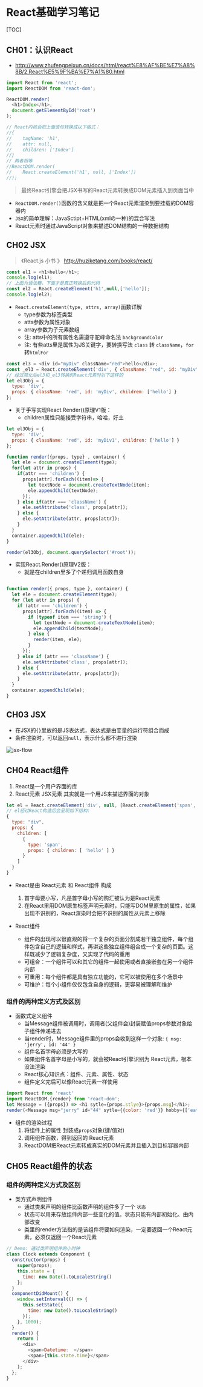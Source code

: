 # React基础学习笔记

[TOC]

## CH01：认识React

- http://www.zhufengpeixun.cn/docs/html/react%E8%AF%BE%E7%A8%8B/2.React%E5%9F%BA%E7%A1%80.html

```js
import React from 'react';
import ReactDOM from 'react-dom';

ReactDOM.render(
  <h1>Index</h1>,
  document.getElementById('root')
);

// React内核会把上面语句转换成以下格式：
//{
//    tagName: 'h1',
//    attr: null,
//    children: ['Index']
//}
// 两者相等
//ReactDOM.render(
//    React.createElement('h1', null, ['Index'])
//);
```

> 最终React引擎会把JSX书写的React元素转换成DOM元素插入到页面当中

- `ReactDOM.render()`函数的含义就是把一个React元素渲染到要挂载的DOM容器内
- `JSX`的简单理解：JavaSctipt+HTML(xmlの一种)的混合写法
- React元素时通过JavaScript对象来描述DOM结构的一种数据结构

## CH02 JSX

> 《React.js 小书
》  http://huziketang.com/books/react/

```js
const el1 = <h1>hello</h1>;
console.log(el1);
// 上面为语法糖，下面才是真正转换后的代码
const el2 = React.createElement('h1',null,['hello']);
console.log(el2);
```

- `React.createElement(type, attrs, array)`函数详解
  - type参数为标签类型
  - atts参数为属性对象
  - array参数为子元素数组
  - 注: atts中的所有属性名需遵守驼峰命名法 `backgroundColor`
  - 注: 有些atts里是属性为JS关键字，要转换写法 `class` 转 `className`，`for`转`htmlFor`

```js
const el3 = <div id="myDiv" className="red">hello</div>;
const _el3 = React.createElement('div', { className: "red", id: "myDiv" }, ['hello']);
// 经过简化后el3和_el3转换的React元素时以下这样的
let el3Obj = {
  type: 'div',
  props: { className: 'red', id: 'myDiv', childrem: ['hello'] }
};
```

- 关于手写实现React.Render()原理V1版：
  - children属性只能接受字符串，哈哈，好土

```js
let el3Obj = {
  type: 'div',
  props: { className: 'red', id: 'myDiv1', children: ['hello'] }
};

function render({props, type} , container) {
  let ele = document.createElement(type);
  for(let attr in props) {
    if(attr === 'children') {
      props[attr].forEach((item)=> {
        let textNode = document.createTextNode(item);
        ele.appendChild(textNode);
      });
    } else if(attr === 'className') {
      ele.setAttribute('class', props[attr]);
    } else {
      ele.setAttribute(attr, props[attr]);
    }
  }
  container.appendChild(ele);
}

render(el3Obj, document.querySelector('#root'));
```

- 实现React.Render()原理V2版：
  - 就是在children里多了个递归调用函数自身

```js

function render({ props, type }, container) {
  let ele = document.createElement(type);
  for (let attr in props) {
    if (attr === 'children') {
      props[attr].forEach((item) => {
        if (typeof item === 'string') {
          let textNode = document.createTextNode(item);
          ele.appendChild(textNode);
        } else {
          render(item, ele);
        }
      });
    } else if (attr === 'className') {
      ele.setAttribute('class', props[attr]);
    } else {
      ele.setAttribute(attr, props[attr]);
    }
  }
  container.appendChild(ele);
}
```
## CH03 JSX

- 在JSX的`{}`里放的是JS表达式，表达式是由变量的运行符组合而成
- 条件渲染时，可以返回`null`，表示什么都不进行渲染

![jsx-flow](http://ofx24fene.bkt.clouddn.com//2017/react/react-jsx-flow.png)

## CH04 React组件

1. React是一个用户界面的库
2. React元素 JSX元素 其实就是一个用JS来描述界面的对象

```js
let el = React.createElement('div', null, [React.createElement('span', {key: '1'}, ['hello'])];
// el经过React构造后会呈现如下结构:
{
  type: "div",
  props: {
    children: [
      {
        type: 'span',
        props: { children: [ 'hello' ] }
      }
    ]
  }
}
```

- React是由 React元素 和 React组件 构成
  1. 首字母要小写，凡是首字母小写的购汇被认为是React元素
  2. 在React里用DOM原生标签声明元素时，只能写DOM里原生的属性，如果出现不识别的，React渲染时会把不识别的属性从元素上移除

- React组件
  - 组件的出现可以很直观的将一个复杂的页面分割成若干独立组件，每个组件包含自己的逻辑和样式，再讲这些独立组件组合成一个复杂的页面。这样既减少了逻辑复杂度，又实现了代码的重用
  - 可组合：一个组件可以和其它的组件一起使用或者直接嵌套在另一个组件内部
  - 可重用：每个组件都是具有独立功能的，它可以被使用在多个场景中
  - 可维护：每个小组件仅仅包含自身的逻辑，更容易被理解和维护

### 组件的两种定义方式及区别

- 函数式定义组件
  - 当Message组件被调用时，调用者(父组件会)封装赋值props参数对象给子组件传递进去
  - 当render时，Message组件里的props会收到这样一个对象: `{ msg: 'jerry', id: '44' }`
  - 组件名首字母必须是大写的
  - 如果组件名首字母是小写的，就会被React引擎识别为 React元素，根本没法渲染
  - React核心知识点：组件、元素、属性、状态
  - 组件定义完后可以像React元素一样使用

```js
import React from 'react'
import ReactDOM,{render} from 'react-dom';
let Message = ({props}) => <h1 sytle={props.stlye}>{props.msg}</h1>;
render(<Message msg="jerry" id="44" sytle={{color: 'red'}} hobby={['eat', 'sleep']} />, document.querySelector('#root'));
```

- 组件的渲染过程
  1. 将组件上的属性 封装成`props`对象(键/值对)
  2. 调用组件函数，得到返回的 React元素
  3. ReactDOM把React元素转成真实的DOM元素并且插入到目标容器内部

## CH05 React组件的状态

 ### 组件的两种定义方式及区别

- 类方式声明组件
  - 通过类来声明的组件比函数声明的组件多了一个 `状态`
  - 状态可以用来存放组件内部一些变化的值。状态只能有内部初始化、由内部改变 
  - 类里的render方法指的是该组件将要如何渲染，一定要返回一个React元素，必须仅返回一个React元素

```js
// Demo: 通过类声明组件的小时钟
class Clock extends Component {
  constructor(props) {
    super(props);
    this.state = {
      time: new Date().toLocaleString()
    };
  }
  componentDidMount() {
    window.setInterval(() => {
      this.setState({
        time: new Date().toLocaleString()
      });
    }, 1000);
  }
  render() {
    return (
      <div>
        <span>Datetime:  </span>
        <span>{this.state.time}</span>
      </div>
    );
  };
}
```